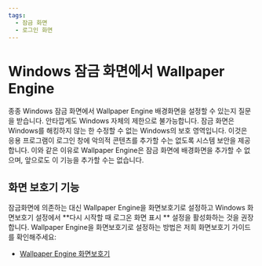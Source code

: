 ```yaml
---
tags:
  - 잠금 화면
  - 로그인 화면
---
```


# Windows 잠금 화면에서 Wallpaper Engine

종종 Windows 잠금 화면에서 Wallpaper Engine 배경화면을 설정할 수 있는지 질문을 받습니다. 안타깝게도 Windows 자체의 제한으로 불가능합니다. 잠금 화면은 Windows를 해킹하지 않는 한 수정할 수 없는 Windows의 보호 영역입니다. 이것은 응용 프로그램이 로그인 창에 악의적 콘텐츠를 추가할 수는 없도록 시스템 보안을 제공합니다. 이와 같은 이유로 Wallpaper Engine은 잠금 화면에 배경화면을 추가할 수 없으며, 앞으로도 이 기능을 추가할 수는 없습니다.

## 화면 보호기 기능

잠금화면에 의존하는 대신 Wallpaper Engine을 화면보호기로 설정하고 Windows 화면보호기 설정에서 **다시 시작할 때 로그온 화면 표시 ** 설정을 활성화하는 것을 권장합니다. Wallpaper Engine을 화면보호기로 설정하는 방법은 저희 화면보호기 가이드를 확인해주세요:

* [Wallpaper Engine 화면보호기](/functionality/screensaver.html)